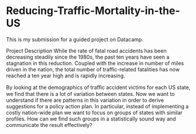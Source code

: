 # Reducing-Traffic-Mortality-in-the-US

This is my submission for a guided project on Datacamp.

Project Description
While the rate of fatal road accidents has been decreasing steadily since the 1980s, the past ten years have seen a stagnation in this reduction. Coupled with the increase in number of miles driven in the nation, the total number of traffic-related fatalities has now reached a ten year high and is rapidly increasing.

By looking at the demographics of traﬃc accident victims for each US state, we find that there is a lot of variation between states. Now we want to understand if there are patterns in this variation in order to derive suggestions for a policy action plan. In particular, instead of implementing a costly nation-wide plan we want to focus on groups of states with similar profiles. How can we find such groups in a statistically sound way and communicate the result effectively?


